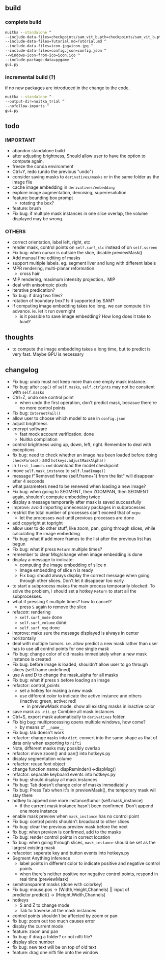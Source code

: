 ## build
### complete build
```cmd
nuitka --standalone ^
--include-data-files=checkpoints/sam_vit_b.pth=checkpoints/sam_vit_b.pth ^
--include-data-files=Tutorial.md=Tutorial.md ^
--include-data-files=icon.jpg=icon.jpg ^
--include-data-files=config.json=config.json ^
--windows-icon-from-ico=icon.ico ^
--include-package-data=pygame ^
gui.py
```
### incremental build (?)
if no new packages are introduced in the change to the code.
```cmd
nuitka --standalone ^
--output-dir=nuitka_trial ^
--nofollow-imports ^
gui.py
```

## todo

### IMPORTANT
- abandon standalone build
- after adjusting brightness, Should allow user to have the option to compute again.
- freeze the conda environment
- Ctrl+Y, redo (undo the previous "undo")
- consider saving masks to `derivatives/masks` or in the same folder as the image file
- cache image embedding in `derivatives/embedding`
- explore image augmentation, denoising, superresolution
- feature: bounding box prompt
    - rotating the box?
- feature: brush
- Fix bug: if multiple mask instances in one slice overlap, the volume displayed may be wrong.

### OTHERS
- correct orientation, label left, right, etc
- render mask, control points on `self.surf_slc` instead of on `self.screen`
- Fix bug: when cursor is outside the slice, disable previewMask()
- Add munual fine editing of masks
- support multiple labels. eg. segment liver and lung with different labels
- MPR rendering, multi-planar reformation
    - cross hair
- MIP rendering, maximum intensity projection，MIP
- deal with anisotropic pixels
- iterative predication?
- fix bug: if drag two files?
- rotation of boundary box? Is it supported by SAM?
- if computing image embedding takes too long, we can compute it in advance. ie. let it run overnight
    - is it possible to save image embedding? How long does it take to load?

## thoughts
- to compute the image embedding takes a long time, but to predict is very fast. Maybe GPU is necessary

## changelog
- Fix bug: undo must not keep more than one empty mask instance.
- Fix bug: after `pop()` of `self.masks`, `self.ctrlpnts` may not be consitent with `self.masks`
- Ctrl+Z, undo one control point
    - when undo the first operation, don't predict mask, becasue there're no more control points
- Fix bug: `InternetFail()`
- allow user to choose which model to use in `config.json`
- adjust brightness
- encrypt software
    - fast mock account verification. done
    - Nuitka compilation
- control brightness using up, down, left, right. Remember to deal with exceptions
- fix bug: need to check whether an image has been loaded before doing `checkParsed()` and `hotkeys.adjustMaskAlpha()` 
- in `first_launch.cmd` download the model checkpoint
- move `self.mask_instance` to `self.loadImage()`
- message f"Removed frame {self.frame+1} from the list" will disappear after 4 seconds
- what parameters need to be renewed when loading a new image?
- Fix bug: when going to SEGMENT, then ZOOMPAN, then SEGMENT again, shouldn't compute embedding twice
- display a message temporarily after mask is saved successfully
- improve: avoid importing unnecessary packages in subprocesses
- restrict the total number of processes can't exceed that of `ncpu`
    - let the processes wait until previous processes are done
- add copyright at topright
- allow user to do other stuff, like zoom, pan, going through slices, while calculating the image embedding
- Fix bug: what if add more frames to the list after the previous list has begun
- Fix bug: what if press `Return` multiple times?
- remember to clear Msg/change when image embedding is done
- display a message to indicate:
    - computing the image embedding of slice n
    - image embedding of slice n is ready
    - Fix bug: should always display the correct message when going through other slices. Don't let it disappear too early
- to start a subprocess makes the main process temporarily blocked. To solve the problem, I should set a hotkey `Return` to start all the subprocesses.
- what if pressing `S` multiple times? how to cancel?
    - press `S` again to remove the slice
- refacotr: rendering
    - `self.surf_mode` done
    - `self.surf_volume` done
    - `self.surf_msg` done
- improve: make sure the message displayed is always in center horizontally
- deal with multiple tumors. i.e. allow predict a new mask rather than user has to use all control points for one single mask
- Fix bug: change color of old masks immediately when a new mask instance is created
- Fix bug: before image is loaded, shouldn't allow user to go through slices (self.frame undefined)
- use A and D to change the mask_alpha for all masks
- Fix bug: what if press `S` before loading an image
- refactor: control_points
    - set a hotkey for making a new mask
    - use different color to indicate the active instance and others (inactive: green, active: red)
        - in previewMask mode, show all existing masks in inactive color
- save mask as `.nii.gz`  Combine all mask instances
- Ctrl+S, export mask automatically to `derivatives` folder
- Fix big bug: multiprocessing opens multiple windows, how come?
    - by means of `__name__`
- Fix bug: tab doesn't work
- refactor: change `masks` into `dict`. convert into the same shape as that of data only when exporting to `nifti`
- Note, different masks may possibly overlap
- refactor: move zoom() and pan() into hotkeys.py
- display segmentation volume
- refactor: reuse font object
- change function name: dispReminder()->dispMsg()
- refactor: separate keyboard events into hotkeys.py
- Fix bug: should display all mask instances
- Fix bug: Tab doesn't change color of masks immediatelly
- Fix bug: Press Tab when it's in previewMask(), the temporary mask will stay there
- hotkey to append one more instance/tumor (self.mask_instance)
    - if the current mask instance hasn't been confirmed. Don't append one more instance
- enable mask preview when `mask_instance` has no control point
- Fix bug: control points shouldn't broadcast to other slices
- Fix bug: clear the previous preview mask before the next
- fix bug: when preview is confirmed, add to the masks
- Fix bug: render control points in correct location
- fix bug: when going through slices, `mask_instance` should be set as the largest existing mask
- refacotor: seperate key and button events into hotkeys.py
- Segment Anything inference
    - label points in different color to indicate positive and negative control points
    - when there's neither positive nor negative control points, respond in real time (previewMask)
- semitransparent masks (done with colorkey)
- Fix bug: mouse.pos -> (Width,Height,Channels)  || input of predictor.predict() -> (Height,Width,Channels)
- hotkeys
    - S and Z to change mode
    - Tab to traverse all the mask instances
- control points shouldn't be affected by zoom or pan
- fix bug: zoom out too much causes error
- display the current mode
- feature: zoom and pan
- fix bug: if drag a folder? or not nifti file?
- display slice number
- fix bug: new text will be on top of old text
- feature: drag one nifti file onto the window
